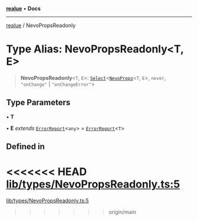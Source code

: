 [**realue**](../README.md) • **Docs**

***

[realue](../README.md) / NevoPropsReadonly

# Type Alias: NevoPropsReadonly\<T, E\>

> **NevoPropsReadonly**\<`T`, `E`\>: [`Select`](Select.md)\<[`NevoProps`](NevoProps.md)\<`T`, `E`\>, `never`, `"onChange"` \| `"onChangeError"`\>

## Type Parameters

• **T**

• **E** *extends* [`ErrorReport`](ErrorReport.md)\<`any`\> = [`ErrorReport`](ErrorReport.md)\<`T`\>

## Defined in

<<<<<<< HEAD
[lib/types/NevoPropsReadonly.ts:5](https://github.com/nevoland/realue/blob/cbce77129663d64110c6eeb5270a3b7841e0b453/lib/types/NevoPropsReadonly.ts#L5)
=======
[lib/types/NevoPropsReadonly.ts:5](https://github.com/nevoland/realue/blob/90be82ca388547f529d338e720e90d4eeb8b3263/lib/types/NevoPropsReadonly.ts#L5)
>>>>>>> origin/main
